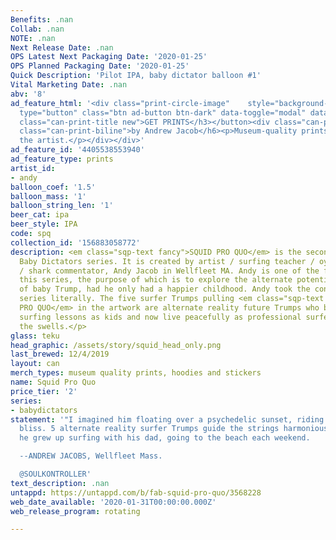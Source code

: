 ```yaml
---
Benefits: .nan
Collab: .nan
NOTE: .nan
Next Release Date: .nan
OPS Latest Next Packaging Date: '2020-01-25'
OPS Planned Packaging Date: '2020-01-25'
Quick Description: 'Pilot IPA, baby dictator balloon #1'
Vital Marketing Date: .nan
abv: '8'
ad_feature_html: '<div class="print-circle-image"    style="background-image: url(/assets/ads/merch-squid_favicon.png);"></div><button
  type="button" class="btn ad-button btn-dark" data-toggle="modal" data-target="#medusa-t-modal"><h3
  class="can-print-title new">GET PRINTS</h3></button><div class="can-print-description">  <h6
  class="can-print-biline">by Andrew Jacob</h6><p>Museum-quality prints. Profits to
  the artist.</p></div></div>'
ad_feature_id: '4405538553940'
ad_feature_type: prints
artist_id:
- andy
balloon_coef: '1.5'
balloon_mass: '1'
balloon_string_len: '1'
beer_cat: ipa
beer_style: IPA
code: spq
collection_id: '156883058772'
description: <em class="sqp-text fancy">SQUID PRO QUO</em> is the second can in the
  Baby Dictators series. It is created by artist / surfing teacher / oyster farmer
  / shark commentator, Andy Jacob in Wellfleet MA. Andy is one of the founders of
  this series, the purpose of which is to explore the alternate potential futures
  of baby Trump, had he only had a happier childhood. Andy took the concept of the
  series literally. The five surfer Trumps pulling <em class="sqp-text fancy">SQUID
  PRO QUO</em> in the artwork are alternate reality future Trumps who benefited from
  surfing lessons as kids and now live peacefully as professional surfers, riding
  the swells.</p>
glass: teku
head_graphic: /assets/story/squid_head_only.png
last_brewed: 12/4/2019
layout: can
merch_types: museum quality prints, hoodies and stickers
name: Squid Pro Quo
price_tier: '2'
series:
- babydictators
statement: '"I imagined him floating over a psychedelic sunset, riding tubes in pure
  bliss. 5 alternate reality surfer Trumps guide the strings harmoniously. Like if
  he grew up surfing with his dad, going to the beach each weekend.

  --ANDREW JACOBS, Wellfleet Mass.

  @SOULKONTROLLER'
text_description: .nan
untappd: https://untappd.com/b/fab-squid-pro-quo/3568228
web_date_available: '2020-01-31T00:00:00.000Z'
web_release_program: rotating

---
```

